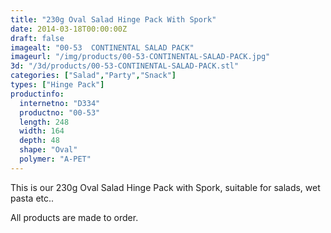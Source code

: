 ```yaml
---
title: "230g Oval Salad Hinge Pack With Spork"
date: 2014-03-18T00:00:00Z
draft: false
imagealt: "00-53  CONTINENTAL SALAD PACK"
imageurl: "/img/products/00-53-CONTINENTAL-SALAD-PACK.jpg"
3d: "/3d/products/00-53-CONTINENTAL-SALAD-PACK.stl"
categories: ["Salad","Party","Snack"]
types: ["Hinge Pack"]
productinfo:
  internetno: "D334"
  productno: "00-53"
  length: 248
  width: 164
  depth: 48
  shape: "Oval"
  polymer: "A-PET"
---
```

This is our 230g Oval Salad Hinge Pack with Spork, suitable for salads, wet pasta etc..

All products are made to order.